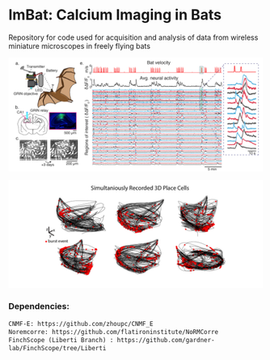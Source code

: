 # ImBat: Calcium Imaging in Bats
Repository for code used for acquisition and analysis of data from wireless miniature microscopes in freely flying bats


![ScreenShot](images/Wireless_Bat03.png)

![ScreenShot](images/PlaceCells-01.png)


### Dependencies:
    CNMF-E: https://github.com/zhoupc/CNMF_E
    Noremcorre: https://github.com/flatironinstitute/NoRMCorre
    FinchScope (Liberti Branch) : https://github.com/gardner-lab/FinchScope/tree/Liberti
